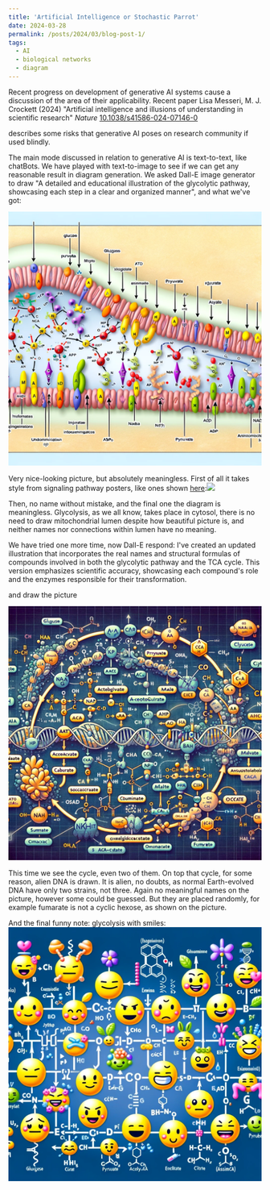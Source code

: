```yaml
---
title: 'Artificial Intelligence or Stochastic Parrot'
date: 2024-03-28
permalink: /posts/2024/03/blog-post-1/
tags:
  - AI
  - biological networks
  - diagram
---
```


Recent progress on development of generative AI systems cause a discussion of the area of their applicability. Recent paper 
	Lisa Messeri, M. J. Crockett (2024) &quot;Artificial intelligence and illusions of understanding in scientific research&quot; <i>Nature</i> [10.1038/s41586-024-07146-0](http://dx.doi.org/10.1038/s41586-024-07146-0)

describes some risks that generative AI poses on research community if used blindly. 

The main mode discussed in relation to generative AI is text-to-text, like chatBots. We have played with text-to-image to see if we can get any reasonable result in diagram generation. We asked Dall-E image generator to draw "A detailed and educational illustration of the glycolytic pathway, showcasing each step in a clear and organized manner", and what we've got:

![](/images/dalle-1.png)

Very nice-looking picture, but absolutely meaningless. First of all it takes style from signaling pathway posters, like ones shown [here](https://ruo.mbl.co.jp/bio/e/literature/pathways/nf-kappab.html):![](https://ruo.mbl.co.jp/bio/e/literature/pathways/images/NF-KappaB-Pathway.jpg)

Then, no name without mistake, and the final one the diagram is meaningless. Glycolysis, as we all know, takes place in cytosol, there is no need to draw mitochondrial lumen despite how beautiful picture is, and neither names nor connections within lumen have no meaning.

We have tried one more time, now Dall-E respond:
	I've created an updated illustration that incorporates the real names and structural formulas of compounds involved in both the glycolytic pathway and the TCA cycle. This version emphasizes scientific accuracy, showcasing each compound's role and the enzymes responsible for their transformation.

and draw the picture

![](/images/dalle-2.png) 

This time we see the cycle, even two of them. On top that cycle, for some reason, alien DNA is drawn. It is alien, no doubts, as normal Earth-evolved DNA have only two strains, not three. Again no meaningful names on the picture, however some could be guessed. But they are placed randomly, for example fumarate is not a cyclic hexose, as shown on the picture.

And the final funny note: glycolysis with smiles:
![](/images/dalle-3.png) 